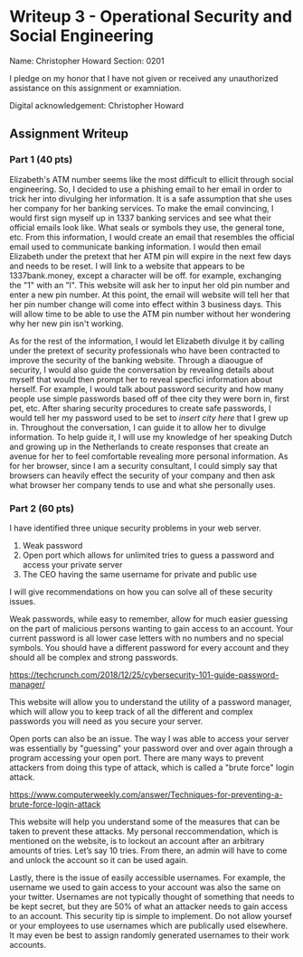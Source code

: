 # Writeup 3 - Operational Security and Social Engineering

Name: Christopher Howard
Section: 0201

I pledge on my honor that I have not given or received any unauthorized assistance on this assignment or examniation.

Digital acknowledgement: Christopher Howard

## Assignment Writeup

### Part 1 (40 pts)

Elizabeth's ATM number seems like the most difficult to ellicit through social engineering. So, I decided to use a phishing email to her email in order to trick her into divulging her information. It is a safe assumption that she uses her company for her banking services. 
To make the email convincing, I would first sign myself up in 1337 banking services and see what their official emails look like. What seals or symbols they use, the general tone, etc. From this information, I would create an email that resembles the official email used to communicate banking information. I would then email Elizabeth under the pretext that her ATM pin will expire in the next few days and needs to be reset. I will link to a website that appears to be 1337bank.money, except a character will be off. for example, exchanging the "1" with an "l". This website will ask her to input her old pin number and enter a new pin number. At this point, the email will website will tell her that her pin number change will come into effect within 3 business days. This will allow time to be able to use the ATM pin number without her wondering why her new pin isn't working.

As for the rest of the information, I would let Elizabeth divulge it by calling under the pretext of security professionals who have been contracted to improve the security of the banking website. 
Through a diaougue of security, I would also guide the conversation by revealing details about myself that would then prompt her to reveal specfici information about herself. For example, I would talk about password security and how many people use simple passwords based off of thee city they were born in, first pet, etc. After sharing security procedures to create safe passwords, I would tell her my password used to be set to *insert city here* that I grew up in. Throughout the conversation, I can guide it to allow her to divulge information. To help guide it, I will use my knowledge of her speaking Dutch and growing up in the Netherlands to create responses that create an avenue for her to feel comfortable revealing more personal information.
As for her browser, since I am a security consultant, I could simply say that browsers can heavily effect the security of your company and then ask what browser her company tends to use and what she personally uses.



### Part 2 (60 pts)

I have identified three unique security problems in your web server.
1. Weak password
2. Open port which allows for unlimited tries to guess a password and access your private server
3. The CEO having the same username for private and public use

I will give recommendations on how you can solve all of these security issues.

Weak passwords, while easy to remember, allow for much easier guessing on the part of malicious persons wanting to gain access to an account. Your current password is all lower case letters with no numbers and no special symbols. You should have a different password for every account and they should all be complex and strong passwords. 

https://techcrunch.com/2018/12/25/cybersecurity-101-guide-password-manager/

This website will allow you to understand the utility of a password manager, which will allow you to keep track of all the different and complex passwords you will need as you secure your server.

Open ports can also be an issue. The way I was able to access your server was essentially by "guessing" your password over and over again through a program accessing your open port. There are many ways to prevent attackers from doing this type of attack, which is called a "brute force" login attack.

https://www.computerweekly.com/answer/Techniques-for-preventing-a-brute-force-login-attack

This website will help you understand some of the measures that can be taken to prevent these attacks. My personal reccommendation, which is mentioned on the website, is to lockout an account after an arbitrary amounts of tries. Let’s say 10 tries. From there, an admin will have to come and unlock the account so it can be used again.

Lastly, there is the issue of easily accessible usernames. For example, the username we used to gain access to your account was also the same on your twitter. Usernames are not typically thought of something that needs to be kept secret, but they are 50% of what an attacker needs to gain access to an account. This security tip is simple to implement. Do not allow yoursef or your employees to use usernames which are publically used elsewhere. It may even be best to assign randomly generated usernames to their work accounts.

